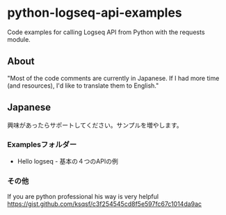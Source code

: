 # python-logseq-api-examples
Code examples for calling Logseq API from Python with the requests module.

## About
"Most of the code comments are currently in Japanese. If I had more time (and resources), I'd like to translate them to English."


## Japanese
興味があったらサポートしてください。サンプルを増やします。

### Examplesフォルダー
- Hello logseq - 基本の４つのAPIの例

### その他
If you are python professional his way is very helpful
https://gist.github.com/ksqsf/c3f254545cd8f5e597fc67c1014da9ac
